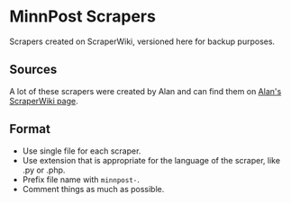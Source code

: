 # MinnPost Scrapers

Scrapers created on ScraperWiki, versioned here for backup purposes.

## Sources

A lot of these scrapers were created by Alan and can find them on [Alan's ScraperWiki page](https://scraperwiki.com/profiles/zzolo/).

## Format

* Use single file for each scraper.
* Use extension that is appropriate for the language of the scraper, like .py or .php.
* Prefix file name with `minnpost-`.
* Comment things as much as possible.